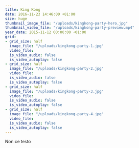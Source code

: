 ```yaml
---
title: King Kong
date: 2016-11-23 14:46:00 +01:00
size: huge
thumbnail_image_file: "/uploads/kingkong-party-hero.jpg"
thumbnail_video_file: "/uploads/kingkong-party-preview.mp4"
year_date: 2015-11-12 00:00:00 +01:00
grid:
- grid_size: half
  image_file: "/uploads/kingkong-party-1.jpg"
  video_file: 
  is_video_audio: false
  is_video_autoplay: false
- grid_size: half
  image_file: "/uploads/kingkong-party-2.jpg"
  video_file: 
  is_video_audio: false
  is_video_autoplay: false
- grid_size: half
  image_file: "/uploads/kingkong-party-3.jpg"
  video_file: 
  is_video_audio: false
  is_video_autoplay: false
- grid_size: half
  image_file: "/uploads/kingkong-party-4.jpg"
  video_file: 
  is_video_audio: false
  is_video_autoplay: false
---
```


Non ce testo